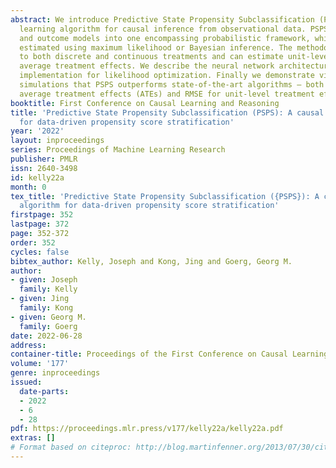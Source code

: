 ```yaml
---
abstract: We introduce Predictive State Propensity Subclassification (PSPS), a novel
  learning algorithm for causal inference from observational data. PSPS combines propensity
  and outcome models into one encompassing probabilistic framework, which can be jointly
  estimated using maximum likelihood or Bayesian inference. The methodology applies
  to both discrete and continuous treatments and can estimate unit-level and population-level
  average treatment effects. We describe the neural network architecture and its TensorFlow
  implementation for likelihood optimization. Finally we demonstrate via large-scale
  simulations that PSPS outperforms state-of-the-art algorithms – both on bias for
  average treatment effects (ATEs) and RMSE for unit-level treatment effects (UTEs).
booktitle: First Conference on Causal Learning and Reasoning
title: 'Predictive State Propensity Subclassification (PSPS): A causal inference algorithm
  for data-driven propensity score stratification'
year: '2022'
layout: inproceedings
series: Proceedings of Machine Learning Research
publisher: PMLR
issn: 2640-3498
id: kelly22a
month: 0
tex_title: 'Predictive State Propensity Subclassification ({PSPS}): A causal inference
  algorithm for data-driven propensity score stratification'
firstpage: 352
lastpage: 372
page: 352-372
order: 352
cycles: false
bibtex_author: Kelly, Joseph and Kong, Jing and Goerg, Georg M.
author:
- given: Joseph
  family: Kelly
- given: Jing
  family: Kong
- given: Georg M.
  family: Goerg
date: 2022-06-28
address:
container-title: Proceedings of the First Conference on Causal Learning and Reasoning
volume: '177'
genre: inproceedings
issued:
  date-parts:
  - 2022
  - 6
  - 28
pdf: https://proceedings.mlr.press/v177/kelly22a/kelly22a.pdf
extras: []
# Format based on citeproc: http://blog.martinfenner.org/2013/07/30/citeproc-yaml-for-bibliographies/
---
```

